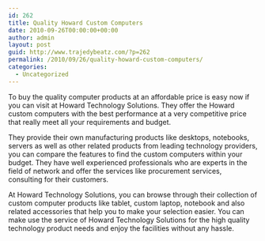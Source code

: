 ```yaml
---
id: 262
title: Quality Howard Custom Computers
date: 2010-09-26T00:00:00+00:00
author: admin
layout: post
guid: http://www.trajedybeatz.com/?p=262
permalink: /2010/09/26/quality-howard-custom-computers/
categories:
  - Uncategorized
---
```

To buy the quality computer products at an affordable price is easy now if you can visit at Howard Technology Solutions. They offer the Howard custom computers with the best performance at a very competitive price that really meet all your requirements and budget.

They provide their own manufacturing products like desktops, notebooks, servers as well as other related products from leading technology providers, you can compare the features to find the custom computers within your budget. They have well experienced professionals who are experts in the field of network and offer the services like procurement services, consulting for their customers.

At Howard Technology Solutions, you can browse through their collection of custom computer products like tablet, custom laptop, notebook and also related accessories that help you to make your selection easier. You can make use the service of Howard Technology Solutions for the high quality technology product needs and enjoy the facilities without any hassle.